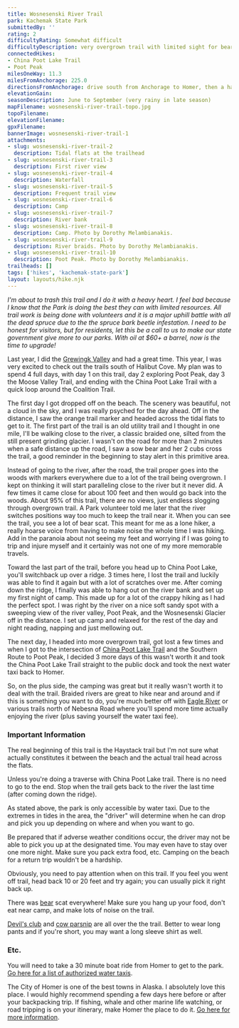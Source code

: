```yaml
---
title: Wosnesenski River Trail
park: Kachemak State Park
submittedBy: ''
rating: 2
difficultyRating: Somewhat difficult
difficultyDescription: very overgrown trail with limited sight for bears, a potential for falling, and sometimes hard to find.  This is not a trail to daydream on.  However, very little elevation gain except a small ridge c
connectedHikes:
- China Poot Lake Trail
- Poot Peak
milesOneWay: 11.3
milesFromAnchorage: 225.0
directionsFromAnchorage: drive south from Anchorage to Homer, then a half hour boat ride to the park
elevationGain: 
seasonDescription: June to September (very rainy in late season)
mapFilename: wosnesenski-river-trail-topo.jpg
topoFilename: 
elevationFilename: 
gpxFilename: 
bannerImage: wosnesenski-river-trail-1
attachments:
- slug: wosnesenski-river-trail-2
  description: Tidal flats at the trailhead
- slug: wosnesenski-river-trail-3
  description: First river view
- slug: wosnesenski-river-trail-4
  description: Waterfall
- slug: wosnesenski-river-trail-5
  description: Frequent trail view
- slug: wosnesenski-river-trail-6
  description: Camp
- slug: wosnesenski-river-trail-7
  description: River bank
- slug: wosnesenski-river-trail-8
  description: Camp. Photo by Dorothy Melambianakis.
- slug: wosnesenski-river-trail-9
  description: River braids. Photo by Dorothy Melambianakis.
- slug: wosnesenski-river-trail-10
  description: Poot Peak. Photo by Dorothy Melambianakis.
trailheads: []
tags: ['hikes', 'kachemak-state-park']
layout: layouts/hike.njk
---
```

*I'm about to trash this trail and I do it with a heavy heart. I feel bad because I know that the Park is doing the best they can with limited resources. All trail work is being done with volunteers and it is a major uphill battle with all the dead spruce due to the the spruce bark beetle infestation. I need to be honest for visitors, but for residents, let this be a call to us to make our state government give more to our parks. With oil at $60+ a barrel, now is the time to upgrade!*

Last year, I did the [Grewingk Valley](/hikes/grewingk-valley/ "Grewingk Valley") and had a great time. This year, I was very excited to check out the trails south of Halibut Cove. My plan was to spend 4 full days, with day 1 on this trail, day 2 exploring Poot Peak, day 3 the Moose Valley Trail, and ending with the China Poot Lake Trail with a quick loop around the Coalition Trail.

The first day I got dropped off on the beach. The scenery was beautiful, not a cloud in the sky, and I was really psyched for the day ahead. Off in the distance, I saw the orange trail marker and headed across the tidal flats to get to it. The first part of the trail is an old utility trail and I thought in one mile, I'll be walking close to the river, a classic braided one, silted from the still present grinding glacier. I wasn't on the road for more than 2 minutes when a safe distance up the road, I saw a sow bear and her 2 cubs cross the trail, a good reminder in the beginning to stay alert in this primitive area.

Instead of going to the river, after the road, the trail proper goes into the woods with markers everywhere due to a lot of the trail being overgrown. I kept on thinking it will start paralleling close to the river but it never did. A few times it came close for about 100 feet and then would go back into the woods. About 95% of this trail, there are no views, just endless slogging through overgrown trail. A Park volunteer told me later that the river switches positions way too much to keep the trail near it. When you can see the trail, you see a lot of bear scat. This meant for me as a lone hiker, a really hoarse voice from having to make noise the whole time I was hiking. Add in the paranoia about not seeing my feet and worrying if I was going to trip and injure myself and it certainly was not one of my more memorable travels. 

Toward the last part of the trail, before you head up to China Poot Lake, you'll switchback up over a ridge. 3 times here, I lost the trail and luckily was able to find it again but with a lot of scratches over me. After coming down the ridge, I finally was able to hang out on the river bank and set up my first night of camp. This made up for a lot of the crappy hiking as I had the perfect spot. I was right by the river on a nice soft sandy spot with a sweeping view of the river valley, Poot Peak, and the Wosnesenski Glacier off in the distance. I set up camp and relaxed for the rest of the day and night reading, napping and just mellowing out.

The next day, I headed into more overgrown trail, got lost a few times and when I got to the intersection of [China Poot Lake Trail](/hikes/china-poot-lake-trail/ "China Poot Lake Trail") and the Southern Route to Poot Peak, I decided 3 more days of this wasn't worth it and took the China Poot Lake Trail straight to the public dock and took the next water taxi back to Homer.

So, on the plus side, the camping was great but it really wasn't worth it to deal with the trail. Braided rivers are great to hike near and around and if this is something you want to do, you're much better off with [Eagle River](/hikes/eagle-river/ "Eagle River") or various trails north of Nebesna Road where you'll spend more time actually enjoying the river (plus saving yourself the water taxi fee).

### Important Information

The real beginning of this trail is the Haystack trail but I'm not sure what actually constitutes it between the beach and the actual trail head across the flats.

Unless you're doing a traverse with China Poot Lake trail. There is no need to go to the end. Stop when the trail gets back to the river the last time (after coming down the ridge).

As stated above, the park is only accessible by water taxi. Due to the extremes in tides in the area, the "driver" will determine when he can drop and pick you up depending on where and when you want to go. 

Be prepared that if adverse weather conditions occur, the driver may not be able to pick you up at the designated time. You may even have to stay over one more night. Make sure you pack extra food, etc. Camping on the beach for a return trip wouldn't be a hardship.

Obviously, you need to pay attention when on this trail. If you feel you went off trail, head back 10 or 20 feet and try again; you can usually pick it right back up.

There was [bear](/education/#bears) scat everywhere! Make sure you hang up your food, don't eat near camp, and make lots of noise on the trail.

[Devil's club](/education/#devils-club) and [cow parsnip](/education/#cow-parsnip) are all over the the trail. Better to wear long pants and if you're short, you may want a long sleeve shirt as well.

### Etc.

You will need to take a 30 minute boat ride from Homer to get to the park. [Go here for a list of authorized water taxis](http://www.dnr.state.ak.us/parks/units/kbay/kbaytaxi.htm).

The City of Homer is one of the best towns in Alaska. I absolutely love this place. I would highly recommend spending a few days here before or after your backpacking trip. If fishing, whale and other marine life watching, or road tripping is on your itinerary, make Homer the place to do it. [Go here for more information](http://www.homeralaska.org/).